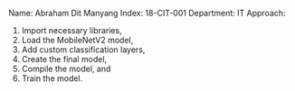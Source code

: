 Name: Abraham Dit Manyang
Index: 18-CIT-001
Department: IT
Approach:
1. Import necessary libraries,
2. Load the MobileNetV2 model,
3. Add custom classification layers,
4. Create the final model,
5. Compile the model, and
6. Train the model.

<!---
ditmanyangkajang-gith/ditmanyangkajang-gith is a ✨ special ✨ repository because its `README.md` (this file) appears on your GitHub profile.
You can click the Preview link to take a look at your changes.
--->
